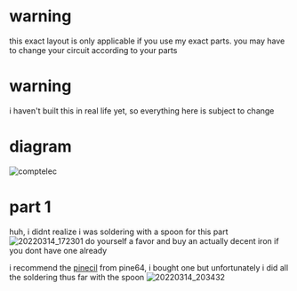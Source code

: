 # warning
this exact layout is only applicable if you use my exact parts. you may have to change your circuit according to your parts

# warning
i haven't built this in real life yet, so everything here is subject to change

# diagram
![comptelec](https://user-images.githubusercontent.com/45671764/158288996-c214e789-50db-43b5-bde1-6273324ca084.png)

# part 1
huh, i didnt realize i was soldering with a spoon for this part
![20220314_172301](https://user-images.githubusercontent.com/45671764/158289094-c2685e63-234a-4d94-b57a-8384c6c55052.jpg)
do yourself a favor and buy an actually decent iron if you dont have one already

i recommend the [pinecil](pine64.org/pinecil) from pine64, i bought one but unfortunately i did all the soldering thus far with the spoon
![20220314_203432](https://user-images.githubusercontent.com/45671764/158288988-5650f2a3-41ef-4278-9368-f0092c68dd38.jpg)
